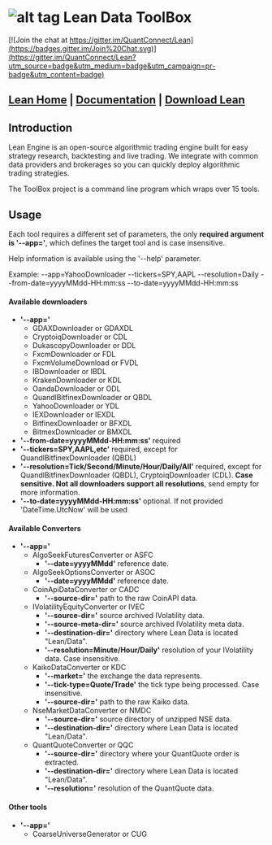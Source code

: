 ![alt tag](https://cdn.quantconnect.com/web/i/20180601-1615-lean-logo-small.png) Lean Data ToolBox
=========
[![Join the chat at https://gitter.im/QuantConnect/Lean](https://badges.gitter.im/Join%20Chat.svg)](https://gitter.im/QuantConnect/Lean?utm_source=badge&utm_medium=badge&utm_campaign=pr-badge&utm_content=badge)

[Lean Home][1] | [Documentation][2] | [Download Lean][3]
----------

## Introduction ##

Lean Engine is an open-source algorithmic trading engine built for easy strategy research, backtesting and live trading. We integrate with common data providers and brokerages so you can quickly deploy algorithmic trading strategies.

The ToolBox project is a command line program which wraps over 15 tools.

## Usage

Each tool requires a different set of parameters, the only **required argument is '--app='**, which defines the target tool and is case insensitive.

Help information is available using the '--help' parameter.

Example: --app=YahooDownloader --tickers=SPY,AAPL --resolution=Daily --from-date=yyyyMMdd-HH:mm:ss --to-date=yyyyMMdd-HH:mm:ss

#### Available downloaders

- **'--app='**
	- GDAXDownloader or GDAXDL
	- CryptoiqDownloader or CDL
	- DukascopyDownloader or DDL
	- FxcmDownloader or FDL
	- FxcmVolumeDownload or FVDL
	- IBDownloader or IBDL
	- KrakenDownloader or KDL
	- OandaDownloader or ODL
	- QuandlBitfinexDownloader or QBDL
	- YahooDownloader or YDL
	- IEXDownloader or IEXDL
	- BitfinexDownloader or BFXDL
	- BitmexDownloader or BMXDL
- **'--from-date=yyyyMMdd-HH:mm:ss'** required
- **'--tickers=SPY,AAPL,etc'** required, except for QuandlBitfinexDownloader (QBDL)
- **'--resolution=Tick/Second/Minute/Hour/Daily/All'** required, except for QuandlBitfinexDownloader (QBDL), CryptoiqDownloader (CDL). **Case sensitive. Not all downloaders support all resolutions**, send empty for more information.
- **'--to-date=yyyyMMdd-HH:mm:ss'** optional. If not provided 'DateTime.UtcNow' will be used

#### Available Converters

- **'--app='**
	- AlgoSeekFuturesConverter or ASFC
		- **'--date=yyyyMMdd'** reference date.
	- AlgoSeekOptionsConverter or ASOC
		- **'--date=yyyyMMdd'** reference date.
	- CoinApiDataConverter or CADC
		- **'--source-dir='** path to the raw CoinAPI data.
	- IVolatilityEquityConverter or IVEC
		- **'--source-dir='** source archived IVolatility data.
		- **'--source-meta-dir='** source archived IVolatility meta data.
		- **'--destination-dir='** directory where Lean Data is located "Lean/Data".
		- **'--resolution=Minute/Hour/Daily'** resolution of your IVolatility data. Case insensitive.
	- KaikoDataConverter or KDC
		- **'--market='** the exchange the data represents.
		- **'--tick-type=Quote/Trade'** the tick type being processed. Case insensitive.
		- **'--source-dir='** path to the raw Kaiko data.
	- NseMarketDataConverter or NMDC
		- **'--source-dir='** source directory of unzipped NSE data.
		- **'--destination-dir='** directory where Lean Data is located "Lean/Data".
	- QuantQuoteConverter or QQC
		- **'--source-dir='** directory where your QuantQuote order is extracted.
		- **'--destination-dir='** directory where Lean Data is located "Lean/Data".
		- **'--resolution='** resolution of the QuantQuote data.

#### Other tools
- **'--app='**
	- CoarseUniverseGenerator or CUG

[1]: https://lean.quantconnect.com "Lean Open Source Home Page"
[2]: https://lean.quantconnect.com/docs "Lean Documentation"
[3]: https://github.com/QuantConnect/Lean/archive/master.zip
